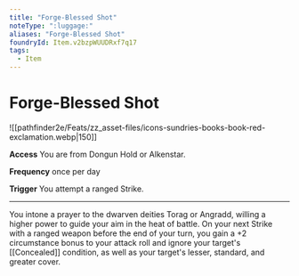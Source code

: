 ```yaml
---
title: "Forge-Blessed Shot"
noteType: ":luggage:"
aliases: "Forge-Blessed Shot"
foundryId: Item.v2bzpWUUDRxf7q17
tags:
  - Item
---
```


# Forge-Blessed Shot
![[pathfinder2e/Feats/zz_asset-files/icons-sundries-books-book-red-exclamation.webp|150]]

**Access** You are from Dongun Hold or Alkenstar.

**Frequency** once per day

**Trigger** You attempt a ranged Strike.

* * *

You intone a prayer to the dwarven deities Torag or Angradd, willing a higher power to guide your aim in the heat of battle. On your next Strike with a ranged weapon before the end of your turn, you gain a +2 circumstance bonus to your attack roll and ignore your target's [[Concealed]] condition, as well as your target's lesser, standard, and greater cover.
